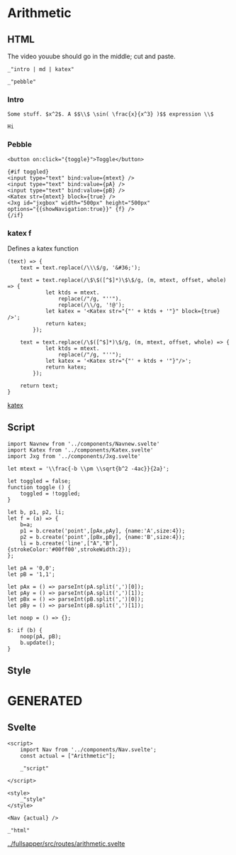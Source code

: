 # Arithmetic

## HTML

The video youube should go in the middle; cut and paste. 

    _"intro | md | katex"

    _"pebble"


### Intro

    Some stuff. $x^2$. A $$\\$ \sin( \frac{x}{x^3} )$$ expression \\$ 

    Hi

### Pebble
    
    <button on:click="{toggle}">Toggle</button>

    {#if toggled}
    <input type="text" bind:value={mtext} />
    <input type="text" bind:value={pA} />
    <input type="text" bind:value={pB} />
    <Katex str={mtext} block={true} />
    <Jxg id="jxgbox" width="500px" height="500px"
    options="{{showNavigation:true}}" {f} />
    {/if}


### katex f

Defines a katex function

    (text) => {
        text = text.replace(/\\\$/g, '&#36;');
        
        text = text.replace(/\$\$([^$]*)\$\$/g, (m, mtext, offset, whole) => {
                let ktds = mtext.
                    replace(/"/g, "''").
                    replace(/\\/g, '!@');
                let katex = '<Katex str="{"' + ktds + '"}" block={true} />';
                return katex;
            });

        text = text.replace(/\$([^$]*)\$/g, (m, mtext, offset, whole) => {
                let ktds = mtext.
                    replace(/"/g, "''");
                let katex = '<Katex str="{"' + ktds + '"}"/>';
                return katex;
            });

        return text;
    }

[katex](# "define:")


## Script
    
    import Navnew from '../components/Navnew.svelte'
    import Katex from '../components/Katex.svelte'
    import Jxg from '../components/Jxg.svelte'

    let mtext = '\\frac{-b \\pm \\sqrt{b^2 -4ac}}{2a}';

    let toggled = false;
    function toggle () {
        toggled = !toggled;
    }

    let b, p1, p2, li;
    let f = (a) => {
        b=a;
        p1 = b.create('point',[pAx,pAy], {name:'A',size:4});
        p2 = b.create('point',[pBx,pBy], {name:'B',size:4});
        li = b.create('line',["A","B"], {strokeColor:'#00ff00',strokeWidth:2});
    };

    let pA = '0,0';
    let pB = '1,1';

    let pAx = () => parseInt(pA.split(',')[0]);
    let pAy = () => parseInt(pA.split(',')[1]);
    let pBx = () => parseInt(pB.split(',')[0]);
    let pBy = () => parseInt(pB.split(',')[1]);

    let noop = () => {};

    $: if (b) {
        noop(pA, pB);
        b.update();
    }



## Style




# GENERATED

## Svelte

    <script>
        import Nav from '../components/Nav.svelte';
        const actual = ["Arithmetic"];

        _"script"
    
    </script>

    <style>
        _"style"
    </style>

    <Nav {actual} />

    _"html"

[../fullsapper/src/routes/arithmetic.svelte](# "save:")

